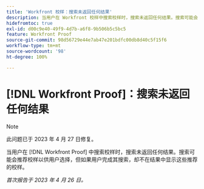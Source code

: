 ```yaml
---
title: 'Workfront 校样：搜索未返回任何结果'
description: 当用户在 Workfront 校样中搜索校样时，搜索未返回任何结果。搜索可能会推荐校样以供用户选择，但如果用户完成其搜索，却不在结果中显示这些推荐的校样。
hidefromtoc: true
exl-id: d00c9e40-49f9-4d7b-a6f8-9b506b5c5bc5
feature: Workfront Proof
source-git-commit: 98d56729e44e7ab47e201bdfc00db8d40c5f15f6
workflow-type: tm+mt
source-wordcount: '98'
ht-degree: 100%

---
```


# [!DNL Workfront Proof]：搜索未返回任何结果

>[!NOTE]
>
>此问题已于 2023 年 4 月 27 日修复。

当用户在 [!DNL Workfront Proof] 中搜索校样时，搜索未返回任何结果。搜索可能会推荐校样以供用户选择，但如果用户完成其搜索，却不在结果中显示这些推荐的校样。

_首次报告于 2023 年 4 月 26 日。_
